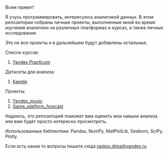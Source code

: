 Всем привет!

Я учусь программировать, интересуюсь аналитикой данных.
В этом репозитории собраны личные проекты, выполненные мной во время изучения аналитики на различных платформах и курсах, а также личные исследования.

Это не все проекты и в дальнейшем будут добавлены остальные.

Список курсов:

1. [Yandex Practicum](https://practicum.yandex.ru/data-analyst/)

Датасеты для анализа:

1. [Kaggle](https://www.kaggle.com/datasets)

Проекты:

1. [Yandex_music](https://github.com/dmitroard/analytics_projects/tree/main/1_yandex_misic)
2. [Game_platform_forecast](https://github.com/dmitroard/analytics_projects/tree/main/2.%20%20game_platform_forecast)

Надеюсь, это репозиторий поможет вам оценить мои навыки анализа или вам будет просто интересно просмотреть.

Использованные библиотеки: Pandas, NumPy, MatPlotLib, Seaborn, SciPy, Plotly.

Если есть какие то вопросы пишите сюда raykov.dima@yandex.ru
